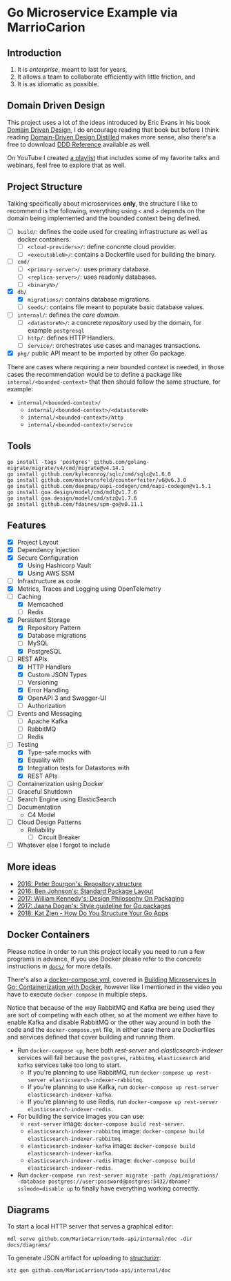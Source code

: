 # Go Microservice Example via MarrioCarion

## Introduction



1. It is _enterprise_, meant to last for years,
1. It allows a team to collaborate efficiently with little friction, and
1. It is as idiomatic as possible.


## Domain Driven Design

This project uses a lot of the ideas introduced by Eric Evans in his book [Domain Driven Design](https://www.domainlanguage.com/), I do encourage reading that book but before I think reading [Domain-Driven Design Distilled](https://smile.amazon.com/Domain-Driven-Design-Distilled-Vaughn-Vernon/dp/0134434420/) makes more sense, also there's a free to download [DDD Reference](https://www.domainlanguage.com/ddd/reference/) available as well.

On YouTube I created [a playlist](https://www.youtube.com/playlist?list=PL7yAAGMOat_GJqfTdM9PBdTRSH7jXs6mI) that includes some of my favorite talks and webinars, feel free to explore that as well.

## Project Structure

Talking specifically about microservices **only**, the structure I like to recommend is the following, everything using `<` and `>` depends on the domain being implemented and the bounded context being defined.

- [ ] `build/`: defines the code used for creating infrastructure as well as docker containers.
  - [ ] `<cloud-providers>/`: define concrete cloud provider.
  - [ ] `<executableN>/`: contains a Dockerfile used for building the binary.
- [ ] `cmd/`
  - [ ] `<primary-server>/`: uses primary database.
  - [ ] `<replica-server>/`: uses readonly databases.
  - [ ] `<binaryN>/`
- [X] `db/`
  - [X] `migrations/`: contains database migrations.
  - [ ] `seeds/`: contains file meant to populate basic database values.
- [ ] `internal/`: defines the _core domain_.
  - [ ] `<datastoreN>/`: a concrete _repository_ used by the domain, for example `postgresql`
  - [ ] `http/`: defines HTTP Handlers.
  - [ ] `service/`: orchestrates use cases and manages transactions.
- [X] `pkg/` public API meant to be imported by other Go package.

There are cases where requiring a new bounded context is needed, in those cases the recommendation would be to
define a package like `internal/<bounded-context>` that then should follow the same structure, for example:

* `internal/<bounded-context>/`
  * `internal/<bounded-context>/<datastoreN>`
  * `internal/<bounded-context>/http`
  * `internal/<bounded-context>/service`

## Tools

```
go install -tags 'postgres' github.com/golang-migrate/migrate/v4/cmd/migrate@v4.14.1
go install github.com/kyleconroy/sqlc/cmd/sqlc@v1.6.0
go install github.com/maxbrunsfeld/counterfeiter/v6@v6.3.0
go install github.com/deepmap/oapi-codegen/cmd/oapi-codegen@v1.5.1
go install goa.design/model/cmd/mdl@v1.7.6
go install goa.design/model/cmd/stz@v1.7.6
go install github.com/fdaines/spm-go@v0.11.1
```

## Features
- [X] Project Layout 
- [X] Dependency Injection 
- [X] Secure Configuration
  - [X] Using Hashicorp Vault
  - [X] Using AWS SSM
- [ ] Infrastructure as code
- [X] Metrics, Traces and Logging using OpenTelemetry
- [ ] Caching
  - [X] Memcached 
  - [ ] Redis
- [X] Persistent Storage
  - [X] Repository Pattern 
  - [X] Database migrations 
  - [ ] MySQL
  - [X] PostgreSQL
- [ ] REST APIs
  - [X] HTTP Handlers 
  - [X] Custom JSON Types 
  - [ ] Versioning
  - [X] Error Handling 
  - [X] OpenAPI 3 and Swagger-UI
  - [ ] Authorization
- [ ] Events and Messaging
  - [ ] Apache Kafka
  - [ ] RabbitMQ
  - [ ] Redis
- [ ] Testing
  - [X] Type-safe mocks with 
  - [X] Equality with 
  - [X] Integration tests for Datastores with 
  - [X] REST APIs 
- [ ] Containerization using Docker
- [ ] Graceful Shutdown 
- [ ] Search Engine using ElasticSearch
- [ ] Documentation
  - C4 Model
- [ ] Cloud Design Patterns
  * Reliability
    - [ ] Circuit Breaker
- [ ] Whatever else I forgot to include

## More ideas

* [2016: Peter Bourgon's: Repository structure](https://peter.bourgon.org/go-best-practices-2016/#repository-structure)
* [2016: Ben Johnson's: Standard Package Layout](https://medium.com/@benbjohnson/standard-package-layout-7cdbc8391fc1)
* [2017: William Kennedy's: Design Philosophy On Packaging](https://www.ardanlabs.com/blog/2017/02/design-philosophy-on-packaging.html)
* [2017: Jaana Dogan's: Style guideline for Go packages](https://rakyll.org/style-packages/)
* [2018: Kat Zien - How Do You Structure Your Go Apps](https://www.youtube.com/watch?v=oL6JBUk6tj0)

## Docker Containers

Please notice in order to run this project locally you need to run a few programs in advance, if you use Docker please refer to the concrete instructions in [`docs/`](docs/) for more details.

There's also a [docker-compose.yml](docker-compose.yml), covered in [Building Microservices In Go: Containerization with Docker](https://youtu.be/u_ayzie9pAQ), however like I mentioned in the video you have to execute `docker-compose` in multiple steps.

Notice that because of the way RabbitMQ and Kafka are being used they are sort of competing with each other, so at the moment we either have to enable Kafka and disable RabbitMQ or the other way around in both the code and the `docker-compose.yml` file, in either case there are Dockerfiles and services defined that cover building and running them.

* Run `docker-compose up`, here both _rest-server_ and _elasticsearch-indexer_ services will fail because the `postgres`, `rabbitmq`, `elasticsearch` and `kafka` services take too long to start.
    * If you're planning to use RabbitMQ, run `docker-compose up rest-server elasticsearch-indexer-rabbitmq`.
    * If you're planning to use Kafka, run `docker-compose up rest-server elasticsearch-indexer-kafka`.
    * If you're planning to use Redis, run `docker-compose up rest-server elasticsearch-indexer-redis`.
* For building the service images you can use:
    * `rest-server` image: `docker-compose build rest-server`.
    * `elasticsearch-indexer-rabbitmq` image: `docker-compose build elasticsearch-indexer-rabbitmq`.
    * `elasticsearch-indexer-kafka` image: `docker-compose build elasticsearch-indexer-kafka`.
    * `elasticsearch-indexer-redis` image: `docker-compose build elasticsearch-indexer-redis`.
* Run `docker-compose run rest-server migrate -path /api/migrations/ -database postgres://user:password@postgres:5432/dbname?sslmode=disable up` to finally have everything working correctly.

## Diagrams

To start a local HTTP server that serves a graphical editor:

```
mdl serve github.com/MarioCarrion/todo-api/internal/doc -dir docs/diagrams/
```

To generate JSON artifact for uploading to [structurizr](https://structurizr.com/):

```
stz gen github.com/MarioCarrion/todo-api/internal/doc
```
